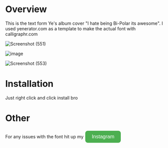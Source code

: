 # Overview
This is the text form Ye's album cover "I hate being Bi-Polar its awesome". I used yenerator.com as a template to make the actual font with calligraphr.com

![Screenshot (551)](https://github.com/applesoda77/awesomebipolar/assets/112813110/60d008e5-1514-4218-b199-428af7551751)

![image](https://github.com/applesoda77/awesomebipolar/assets/112813110/968083b7-12bd-4faa-845c-b01fd753b3b5)

![Screenshot (553)](https://github.com/applesoda77/awesomebipolar/assets/112813110/f6d889ff-b4ff-4acb-b466-afe478a6f788)

# Installation 
Just right click and click install bro

# Other
For any issues with the font hit up my <a href="https://www.instagram.com/_apple_soda_/" target="_blank">
  <button style="background-color: #4CAF50; border: none; color: white; padding: 10px 20px; text-align: center; text-decoration: none; display: inline-block; font-size: 16px; margin: 4px 2px; cursor: pointer; border-radius: 8px;">Instagram</button>
</a> 
